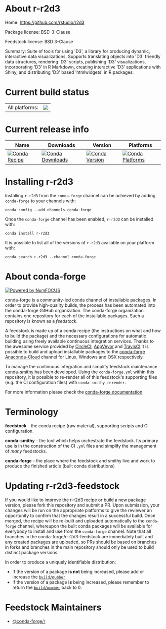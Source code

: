 About r-r2d3
============

Home: https://github.com/rstudio/r2d3

Package license: BSD-3-Clause

Feedstock license: BSD 3-Clause

Summary: Suite of tools for using 'D3', a library for producing dynamic, interactive data visualizations. Supports translating objects into 'D3' friendly data structures, rendering 'D3' scripts, publishing 'D3' visualizations, incorporating 'D3' in R Markdown, creating interactive 'D3' applications with Shiny, and distributing 'D3' based 'htmlwidgets' in R packages.



Current build status
====================


<table><tr><td>All platforms:</td>
    <td>
      <a href="https://dev.azure.com/conda-forge/feedstock-builds/_build/latest?definitionId=1497&branchName=master">
        <img src="https://dev.azure.com/conda-forge/feedstock-builds/_apis/build/status/r-r2d3-feedstock?branchName=master">
      </a>
    </td>
  </tr>
</table>

Current release info
====================

| Name | Downloads | Version | Platforms |
| --- | --- | --- | --- |
| [![Conda Recipe](https://img.shields.io/badge/recipe-r--r2d3-green.svg)](https://anaconda.org/conda-forge/r-r2d3) | [![Conda Downloads](https://img.shields.io/conda/dn/conda-forge/r-r2d3.svg)](https://anaconda.org/conda-forge/r-r2d3) | [![Conda Version](https://img.shields.io/conda/vn/conda-forge/r-r2d3.svg)](https://anaconda.org/conda-forge/r-r2d3) | [![Conda Platforms](https://img.shields.io/conda/pn/conda-forge/r-r2d3.svg)](https://anaconda.org/conda-forge/r-r2d3) |

Installing r-r2d3
=================

Installing `r-r2d3` from the `conda-forge` channel can be achieved by adding `conda-forge` to your channels with:

```
conda config --add channels conda-forge
```

Once the `conda-forge` channel has been enabled, `r-r2d3` can be installed with:

```
conda install r-r2d3
```

It is possible to list all of the versions of `r-r2d3` available on your platform with:

```
conda search r-r2d3 --channel conda-forge
```


About conda-forge
=================

[![Powered by NumFOCUS](https://img.shields.io/badge/powered%20by-NumFOCUS-orange.svg?style=flat&colorA=E1523D&colorB=007D8A)](http://numfocus.org)

conda-forge is a community-led conda channel of installable packages.
In order to provide high-quality builds, the process has been automated into the
conda-forge GitHub organization. The conda-forge organization contains one repository
for each of the installable packages. Such a repository is known as a *feedstock*.

A feedstock is made up of a conda recipe (the instructions on what and how to build
the package) and the necessary configurations for automatic building using freely
available continuous integration services. Thanks to the awesome service provided by
[CircleCI](https://circleci.com/), [AppVeyor](https://www.appveyor.com/)
and [TravisCI](https://travis-ci.com/) it is possible to build and upload installable
packages to the [conda-forge](https://anaconda.org/conda-forge)
[Anaconda-Cloud](https://anaconda.org/) channel for Linux, Windows and OSX respectively.

To manage the continuous integration and simplify feedstock maintenance
[conda-smithy](https://github.com/conda-forge/conda-smithy) has been developed.
Using the ``conda-forge.yml`` within this repository, it is possible to re-render all of
this feedstock's supporting files (e.g. the CI configuration files) with ``conda smithy rerender``.

For more information please check the [conda-forge documentation](https://conda-forge.org/docs/).

Terminology
===========

**feedstock** - the conda recipe (raw material), supporting scripts and CI configuration.

**conda-smithy** - the tool which helps orchestrate the feedstock.
                   Its primary use is in the construction of the CI ``.yml`` files
                   and simplify the management of *many* feedstocks.

**conda-forge** - the place where the feedstock and smithy live and work to
                  produce the finished article (built conda distributions)


Updating r-r2d3-feedstock
=========================

If you would like to improve the r-r2d3 recipe or build a new
package version, please fork this repository and submit a PR. Upon submission,
your changes will be run on the appropriate platforms to give the reviewer an
opportunity to confirm that the changes result in a successful build. Once
merged, the recipe will be re-built and uploaded automatically to the
`conda-forge` channel, whereupon the built conda packages will be available for
everybody to install and use from the `conda-forge` channel.
Note that all branches in the conda-forge/r-r2d3-feedstock are
immediately built and any created packages are uploaded, so PRs should be based
on branches in forks and branches in the main repository should only be used to
build distinct package versions.

In order to produce a uniquely identifiable distribution:
 * If the version of a package **is not** being increased, please add or increase
   the [``build/number``](https://conda.io/docs/user-guide/tasks/build-packages/define-metadata.html#build-number-and-string).
 * If the version of a package **is** being increased, please remember to return
   the [``build/number``](https://conda.io/docs/user-guide/tasks/build-packages/define-metadata.html#build-number-and-string)
   back to 0.

Feedstock Maintainers
=====================

* [@conda-forge/r](https://github.com/conda-forge/r/)

